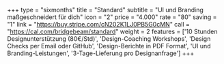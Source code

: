 +++
type = "sixmonths"
title = "Standard"
subtitle = "UI und Branding maßgeschneidert für dich"
icon = "2"
price = "4.000"
rate = "80"
saving = "1"
link = "https://buy.stripe.com/cN202K1LJ0PB5G0cMN"
call = "https://cal.com/bridgebeam/standard"
weight = 2
features = ['10 Stunden Designunterstützung (80€/Std)', 'Design-Coaching Workshops', 'Design Checks per Email oder GitHub', 'Design-Berichte in PDF Format', 'UI und Branding-Leistungen', '3-Tage-Lieferung pro Designanfrage']
+++
